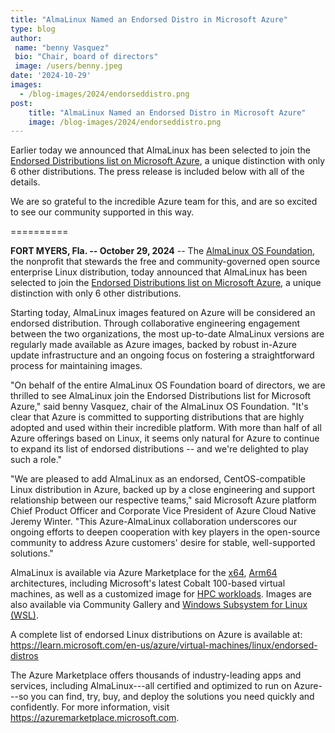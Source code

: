 ```yaml
---
title: "AlmaLinux Named an Endorsed Distro in Microsoft Azure"
type: blog
author: 
 name: "benny Vasquez"
 bio: "Chair, board of directors"
 image: /users/benny.jpeg
date: '2024-10-29'
images:
  - /blog-images/2024/endorseddistro.png
post:
    title: "AlmaLinux Named an Endorsed Distro in Microsoft Azure"
    image: /blog-images/2024/endorseddistro.png
---
```


Earlier today we announced that AlmaLinux has been selected to join the [Endorsed Distributions list on Microsoft Azure](https://learn.microsoft.com/en-us/azure/virtual-machines/linux/endorsed-distros), a unique distinction with only 6 other distributions. The press release is included below with all of the details. 

We are so grateful to the incredible Azure team for this, and are so excited to see our community supported in this way. 

==========

**FORT MYERS, Fla. -- October 29, 2024** -- The [AlmaLinux OS Foundation](https://almalinux.org/), the nonprofit that stewards the free and community-governed open source enterprise Linux distribution, today announced that AlmaLinux has been selected to join the [Endorsed Distributions list on Microsoft Azure](https://learn.microsoft.com/en-us/azure/virtual-machines/linux/endorsed-distros), a unique distinction with only 6 other distributions.

Starting today, AlmaLinux images featured on Azure will be considered an endorsed distribution. Through collaborative engineering engagement between the two organizations, the most up-to-date AlmaLinux versions are regularly made available as Azure images, backed by robust in-Azure update infrastructure and an ongoing focus on fostering a straightforward process for maintaining images.

"On behalf of the entire AlmaLinux OS Foundation board of directors, we are thrilled to see AlmaLinux join the Endorsed Distributions list for Microsoft Azure," said benny Vasquez, chair of the AlmaLinux OS Foundation. "It's clear that Azure is committed to supporting distributions that are highly adopted and used within their incredible platform. With more than half of all Azure offerings based on Linux, it seems only natural for Azure to continue to expand its list of endorsed distributions -- and we're delighted to play such a role."

"We are pleased to add AlmaLinux as an endorsed, CentOS-compatible Linux distribution in Azure, backed up by a close engineering and support relationship between our respective teams," said Microsoft Azure platform Chief Product Officer and Corporate Vice President of Azure Cloud Native Jeremy Winter. "This Azure-AlmaLinux collaboration underscores our ongoing efforts to deepen cooperation with key players in the open-source community to address Azure customers' desire for stable, well-supported solutions."

AlmaLinux is available via Azure Marketplace for the [x64](https://azuremarketplace.microsoft.com/en-us/marketplace/apps/almalinux.almalinux-x86_64?tab=Overview), [Arm64](https://azuremarketplace.microsoft.com/en-us/marketplace/apps/almalinux.almalinux-arm) architectures, including Microsoft's latest Cobalt 100-based virtual machines, as well as a customized image for [HPC workloads](https://azuremarketplace.microsoft.com/en-us/marketplace/apps/almalinux.almalinux-hpc). Images are also available via Community Gallery and [Windows Subsystem for Linux (WSL)](https://wiki.almalinux.org/documentation/wsl).

A complete list of endorsed Linux distributions on Azure is available at: <https://learn.microsoft.com/en-us/azure/virtual-machines/linux/endorsed-distros>

The Azure Marketplace offers thousands of industry-leading apps and services, including AlmaLinux---all certified and optimized to run on Azure---so you can find, try, buy, and deploy the solutions you need quickly and confidently. For more information, visit <https://azuremarketplace.microsoft.com>.
